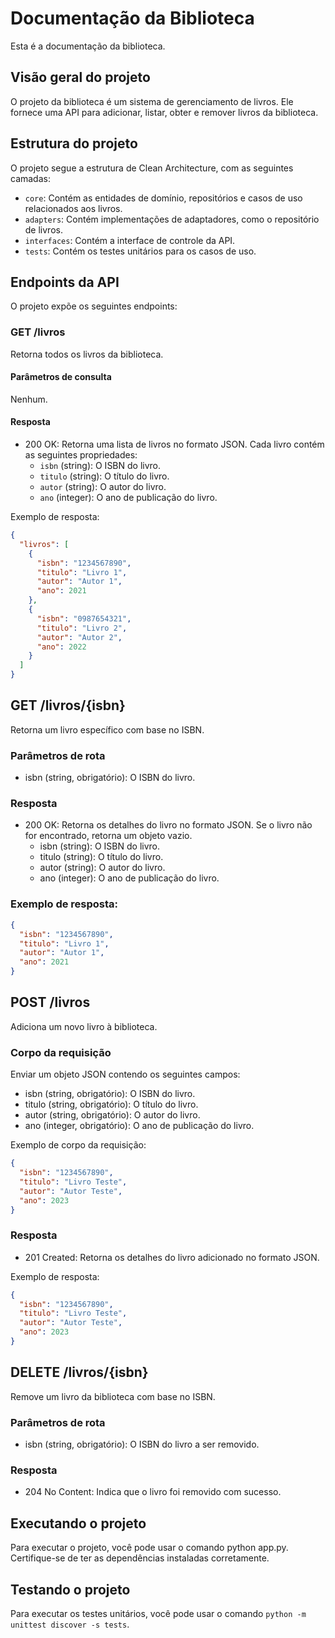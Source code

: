 # Documentação da Biblioteca

Esta é a documentação da biblioteca.

## Visão geral do projeto

O projeto da biblioteca é um sistema de gerenciamento de livros. Ele fornece uma API para adicionar, listar, obter e remover livros da biblioteca.

## Estrutura do projeto

O projeto segue a estrutura de Clean Architecture, com as seguintes camadas:

- `core`: Contém as entidades de domínio, repositórios e casos de uso relacionados aos livros.
- `adapters`: Contém implementações de adaptadores, como o repositório de livros.
- `interfaces`: Contém a interface de controle da API.
- `tests`: Contém os testes unitários para os casos de uso.

## Endpoints da API

O projeto expõe os seguintes endpoints:

### GET /livros

Retorna todos os livros da biblioteca.

#### Parâmetros de consulta

Nenhum.

#### Resposta

- 200 OK: Retorna uma lista de livros no formato JSON. Cada livro contém as seguintes propriedades:
    - `isbn` (string): O ISBN do livro.
    - `titulo` (string): O título do livro.
    - `autor` (string): O autor do livro.
    - `ano` (integer): O ano de publicação do livro.

Exemplo de resposta:

```json
{
  "livros": [
    {
      "isbn": "1234567890",
      "titulo": "Livro 1",
      "autor": "Autor 1",
      "ano": 2021
    },
    {
      "isbn": "0987654321",
      "titulo": "Livro 2",
      "autor": "Autor 2",
      "ano": 2022
    }
  ]
}
```

## GET /livros/{isbn}

Retorna um livro específico com base no ISBN.

### Parâmetros de rota

* isbn (string, obrigatório): O ISBN do livro.

### Resposta

* 200 OK: Retorna os detalhes do livro no formato JSON. Se o livro não for encontrado, retorna um objeto vazio.
    * isbn (string): O ISBN do livro.
    * titulo (string): O título do livro.
    * autor (string): O autor do livro.
    * ano (integer): O ano de publicação do livro.

### Exemplo de resposta:

```json
{
  "isbn": "1234567890",
  "titulo": "Livro 1",
  "autor": "Autor 1",
  "ano": 2021
}
```

## POST /livros

Adiciona um novo livro à biblioteca.

### Corpo da requisição

Enviar um objeto JSON contendo os seguintes campos:

* isbn (string, obrigatório): O ISBN do livro.
* titulo (string, obrigatório): O título do livro.
* autor (string, obrigatório): O autor do livro.
* ano (integer, obrigatório): O ano de publicação do livro.

Exemplo de corpo da requisição:

```json
{
  "isbn": "1234567890",
  "titulo": "Livro Teste",
  "autor": "Autor Teste",
  "ano": 2023
}
```

### Resposta

* 201 Created: Retorna os detalhes do livro adicionado no formato JSON.

Exemplo de resposta:

```json
{
  "isbn": "1234567890",
  "titulo": "Livro Teste",
  "autor": "Autor Teste",
  "ano": 2023
}
```

## DELETE /livros/{isbn}

Remove um livro da biblioteca com base no ISBN.

### Parâmetros de rota

* isbn (string, obrigatório): O ISBN do livro a ser removido.

### Resposta

* 204 No Content: Indica que o livro foi removido com sucesso.

## Executando o projeto

Para executar o projeto, você pode usar o comando python app.py. Certifique-se de ter as dependências instaladas corretamente.

## Testando o projeto

Para executar os testes unitários, você pode usar o comando `python -m unittest discover -s tests`.